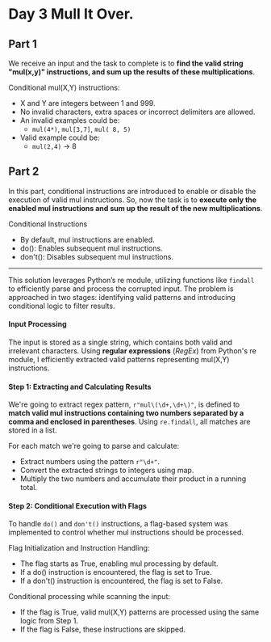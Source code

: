 # Day 3 Mull It Over.

## Part 1

We receive an input and the task to complete is to **find the valid string "mul(x,y)" instructions, and sum up the results of these multiplications**.

Conditional mul(X,Y) instructions:

* X and Y are integers between 1 and 999.
* No invalid characters, extra spaces or incorrect delimiters are allowed.
* An invalid examples could be:
    * `mul(4*)`, `mul[3,7]`, `mul( 8, 5)`
* Valid example could be:
    * `mul(2,4)` → 8

## Part 2

In this part, conditional instructions are introduced to enable or disable the execution of valid mul instructions. So, now the task is to **execute only the enabled mul instructions and sum up the result of the new multiplications**.

Conditional Instructions
* By default, mul instructions are enabled.
* do(): Enables subsequent mul instructions.
* don't(): Disables subsequent mul instructions.

---

This solution leverages Python’s re module, utilizing functions like `findall` to efficiently parse and process the corrupted input. The problem is approached in two stages: identifying valid patterns and introducing conditional logic to filter results.

#### Input Processing

The input is stored as a single string, which contains both valid and irrelevant characters. Using **regular expressions** (*RegEx*) from Python's re module, I efficiently extracted valid patterns representing mul(X,Y) instructions.

#### Step 1: Extracting and Calculating Results

We're going to extract regex pattern, `r"mul\(\d+,\d+\)"`, is defined to **match valid mul instructions containing two numbers separated by a comma and enclosed in parentheses**. Using `re.findall`, all matches are stored in a list.

For each match we're going to parse and calculate:

* Extract numbers using the pattern `r"\d+"`.
* Convert the extracted strings to integers using map.
* Multiply the two numbers and accumulate their product in a running total.

#### Step 2: Conditional Execution with Flags

To handle `do()` and `don't()` instructions, a flag-based system was implemented to control whether mul instructions should be processed.

Flag Initialization and Instruction Handling:

* The flag starts as True, enabling mul processing by default.
* If a do() instruction is encountered, the flag is set to True.
* If a don't() instruction is encountered, the flag is set to False.

Conditional processing while scanning the input:

* If the flag is True, valid mul(X,Y) patterns are processed using the same logic from Step 1.
* If the flag is False, these instructions are skipped.